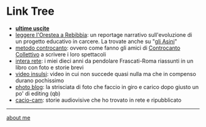 # Link Tree

- [**ultime uscite**](https://linktr.ee/cacioman)
- [leggere l'Orestea a Rebibbia](https://docs.google.com/document/d/1gUJ1HJ9AseuFecQ_CTNzu6HjrihQdxtAUjQ7g-ZI2vE/edit?usp=sharing): un reportage narrativo sull'evoluzione di un progetto educativo in carcere. La trovate anche su "[gli Asini](https://gliasinirivista.org/leggere-lorestea-a-rebibbia/)"     
- [metodo controcanto](https://cacioman.github.io/MetodoControcanto.html): ovvero come fanno gli amici di [Controcanto Collettivo](https://controcantocollettivo.it/) a scrivere i loro spettacoli    
- [intera rete](https://cacioman.github.io/interarete.html): i miei dieci anni da pendolare Frascati-Roma riassunti in un libro con foto e storie brevi     
- [video insulsi](https://www.youtube.com/c/ClaudioGatti44): video in cui non succede quasi nulla ma che in compenso durano pochissimo  
- [photo blog](https://flickr.com/photos/cacioman/): la strisciata di foto che faccio in giro e carico dopo giusto un po' di editing (qb)     
- [cacio-cam](https://cacioman.tumblr.com/): storie audiovisive che ho trovato in rete e ripubblicato       

---    
[about me](https://about.me/cacioman) 
